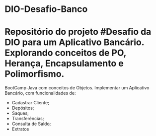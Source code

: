 # DIO-Desafio-Banco

# Repositório do projeto  #Desafio da DIO para um Aplicativo Bancário. Explorando conceitos de PO, Herança, Encapsulamento e Polimorfismo.

BootCamp Java com conceitos de Objetos.
Implementar um Aplicativo Bancário, com funcionalidades de:
* Cadastrar Cliente;
* Depósitos;
* Saques;
* Transferências;
* Consulta de Saldo;
* Extratos
